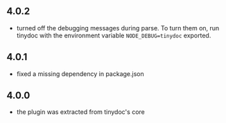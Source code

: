 ## 4.0.2

- turned off the debugging messages during parse. To turn them on, run tinydoc with the environment variable `NODE_DEBUG=tinydoc` exported.

## 4.0.1

- fixed a missing dependency in package.json

## 4.0.0

- the plugin was extracted from tinydoc's core